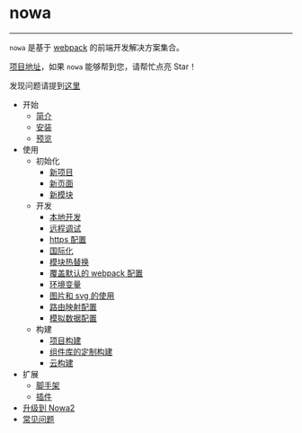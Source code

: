 # nowa

---

`nowa` 是基于 [webpack](http://webpack.github.io/docs/) 的前端开发解决方案集合。

[项目地址](https://github.com/nowa-webpack/nowa)，如果 `nowa` 能够帮到您，请帮忙点亮 Star！

发现问题请提到[这里](https://github.com/nowa-webpack/nowa/issues/new)

* 开始
   * [简介](jian_jie.md)
   * [安装](an_zhuang.md)
   * [预览](yu_lan.md)
* 使用
   * 初始化
       * [新项目](xin_xiang_mu.md)
       * [新页面](xin_ye_mian.md)
       * [新模块](xin_mo_kuai.md)
   * 开发
       * [本地开发](ben_di_kai_fa.md)
       * [远程调试](yuan_cheng_tiao_shi.md)
       * [https 配置](https_pei_zhi.md)
       * [国际化](guo_ji_hua.md)
       * [模块热替换](mo_kuai_re_ti_huan.md)
       * [覆盖默认的 webpack 配置](fu_gai_mo_ren_de_webpack_pei_zhi.md)
       * [环境变量](huan_jing_bian_liang.md)
       * [图片和 svg 的使用](tu_pian_he_svg_de_shi_yong.md)
       * [路由映射配置](lu_you_ying_she.md)
       * [模拟数据配置](mo_ni_shu_ju.md)
   * 构建
       * [项目构建](xiang_mu_gou_jian.md)
       * [组件库的定制构建](zu_jian_ku_de_ding_zhi_gou_jian.md)
       * [云构建](yun_gou_jian.md)
* 扩展
   * [脚手架](jiao_shou_jia.md)
   * [插件](cha_jian.md)
* [升级到 Nowa2](upgrade-to-nowa2.md)
* [常见问题](chang_jian_wen_ti.md)

